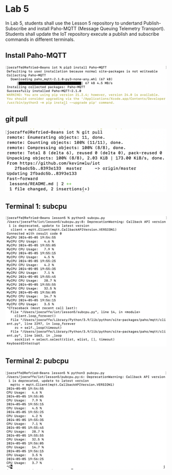 # Lab 5

In Lab 5, students shall use the Lesson 5 repository to undertand Publish-Subscribe and install Paho-MQTT (Message Queuing Telemetry Transport).  Students shall update the IoT repository execute a publish and subscribe commands in different terminals.

## Install Paho-MQTT
![install](https://github.com/jlake503/Design6/blob/main/Lab5/Images/install.png)

## git pull
![git pull](https://github.com/jlake503/Design6/blob/main/Lab5/Images/git%20pull.png)

## Terminal 1: subcpu
![subcpu](https://github.com/jlake503/Design6/blob/main/Lab5/Images/subcpu.png)

## Terminal 2: pubcpu
![pubcpu](https://github.com/jlake503/Design6/blob/main/Lab5/Images/pubcpu.png)
